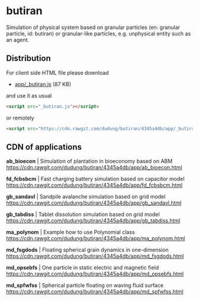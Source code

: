 # butiran
Simulation of physical system based on granular particles (en: granular particle, id: butiran) or granular-like particles, e.g. unphysical entity such as an agent.


## Distribution
For client side HTML file please download

* [app/_butiran.js](https://github.com/dudung/butiran/blob/master/app/_butiran.js) (87 KB)

and use it as usual

```html
<script src="_butiran.js"></script>
```

or remotely

```html
<script src="https://cdn.rawgit.com/dudung/butiran/4345a4db/app/_butiran.js"></script>
```


## CDN of applications


**ab_bioecon** | Simulation of plantation in bioeconomy based on ABM \
https://cdn.rawgit.com/dudung/butiran/4345a4db/app/ab_bioecon.html

**fd_fcbsbcm** | Fast charging battery simulation based on capacitor model \
https://cdn.rawgit.com/dudung/butiran/4345a4db/app/fd_fcbsbcm.html

**gb_sandavl** | Sandpile avalanche simulation based on grid model \
https://cdn.rawgit.com/dudung/butiran/4345a4db/app/gb_sandavl.html

**gb_tabdiss** | Tablet dissolution simulation based on grid model \
https://cdn.rawgit.com/dudung/butiran/4345a4db/app/gb_tabdiss.html

**ma_polynom** | Example how to use Polynomial class \
https://cdn.rawgit.com/dudung/butiran/4345a4db/app/ma_polynom.html

**md_fsgdods** | Floating spherical grain dynamics in one-dimension \
https://cdn.rawgit.com/dudung/butiran/4345a4db/app/md_fsgdods.html

**md_opsebfs** | One particle in static electric and magnetic field \
https://cdn.rawgit.com/dudung/butiran/4345a4db/app/md_opsebfs.html

**md_spfwfss** | Spherical particle floating on waving fluid surface \
https://cdn.rawgit.com/dudung/butiran/4345a4db/app/md_spfwfss.html

